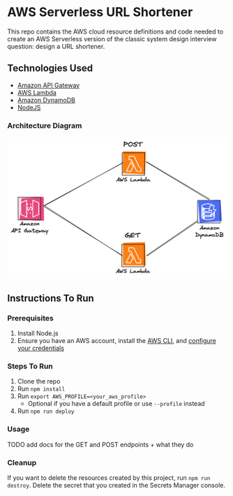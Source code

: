 # AWS Serverless URL Shortener

This repo contains the AWS cloud resource definitions and code needed to create an AWS Serverless version of the classic system design interview question: design a URL shortener.

## Technologies Used

- [Amazon API Gateway](https://aws.amazon.com/api-gateway/)
- [AWS Lambda](https://aws.amazon.com/lambda/)
- [Amazon DynamoDB](https://aws.amazon.com/dynamodb/)
- [NodeJS](https://nodejs.org/en)

### Architecture Diagram

![URL shortener diagram](./docs/url-shortener-diagram.png)

## Instructions To Run

### Prerequisites

1. Install Node.js
2. Ensure you have an AWS account, install the [AWS CLI](https://docs.aws.amazon.com/cli/latest/userguide/getting-started-install.html), and [configure your credentials](https://docs.aws.amazon.com/cli/latest/userguide/cli-configure-quickstart.html)

### Steps To Run

1. Clone the repo
2. Run `npm install`
3. Run `export AWS_PROFILE=<your_aws_profile>`
   - Optional if you have a default profile or use `--profile` instead
4. Run `npm run deploy`

### Usage

TODO add docs for the GET and POST endpoints + what they do

### Cleanup

If you want to delete the resources created by this project, run `npm run destroy`. Delete the secret that you created in the Secrets Manager console.

